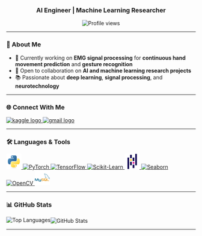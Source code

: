 <h3 align="center">AI Engineer | Machine Learning Researcher</h3>

<p align="center">
<img src="https://komarev.com/ghpvc/?username=anitarostami&label=Profile%20Views&color=0e75b6&style=flat" alt="Profile views" />
</p>

---

### 🚀 About Me
- 🔭 Currently working on **EMG signal processing** for **continuous hand movement prediction** and **gesture recognition**  
- 🤝 Open to collaboration on **AI and machine learning research projects**  
- 📚 Passionate about **deep learning**, **signal processing**, and **neurotechnology**  

---

### 🌐 Connect With Me
<p align="left">
<a href="https://kaggle.com/anitarostami" target="_blank">
<img src="https://img.shields.io/static/v1?message=Kaggle&logo=kaggle&label=&color=0077B5&logoColor=white&labelColor=&style=for-the-badge" height="25" alt="kaggle logo"   />
</a>
<a href="mailto:anita13710@gmail.com" target="_blank">
<img src="https://img.shields.io/static/v1?message=Gmail&logo=gmail&label=&color=9146FF&logoColor=white&labelColor=&style=for-the-badge" height="25" alt="gmail logo"   />
</a>
</p>

---

### 🛠 Languages & Tools
<p align="left"> 
<a href="https://www.python.org" target="_blank" rel="noreferrer"> 
<img src="https://raw.githubusercontent.com/devicons/devicon/master/icons/python/python-original.svg" alt="Python" width="40" height="40"/> 
</a>
<a href="https://pytorch.org/" target="_blank" rel="noreferrer"> 
<img src="https://www.vectorlogo.zone/logos/pytorch/pytorch-icon.svg" alt="PyTorch" width="40" height="40"/> 
</a>
<a href="https://www.tensorflow.org" target="_blank" rel="noreferrer"> 
<img src="https://www.vectorlogo.zone/logos/tensorflow/tensorflow-icon.svg" alt="TensorFlow" width="40" height="40"/> 
</a>
<a href="https://scikit-learn.org/" target="_blank" rel="noreferrer"> 
<img src="https://upload.wikimedia.org/wikipedia/commons/0/05/Scikit_learn_logo_small.svg" alt="Scikit-Learn" width="40" height="40"/> 
</a>
<a href="https://pandas.pydata.org/" target="_blank" rel="noreferrer"> 
<img src="https://raw.githubusercontent.com/devicons/devicon/master/icons/pandas/pandas-original.svg" alt="Pandas" width="40" height="40"/> 
</a>
<a href="https://seaborn.pydata.org/" target="_blank" rel="noreferrer"> 
<img src="https://seaborn.pydata.org/_images/logo-mark-lightbg.svg" alt="Seaborn" width="40" height="40"/> 
</a>
<a href="https://opencv.org/" target="_blank" rel="noreferrer"> 
<img src="https://www.vectorlogo.zone/logos/opencv/opencv-icon.svg" alt="OpenCV" width="40" height="40"/> 
</a>
<a href="https://www.mysql.com/" target="_blank" rel="noreferrer"> 
<img src="https://raw.githubusercontent.com/devicons/devicon/master/icons/mysql/mysql-original-wordmark.svg" alt="MySQL" width="40" height="40"/> 
</a>
</p>

---

### 📊 GitHub Stats
<p>
<img align="left" src="https://github-readme-stats.vercel.app/api/top-langs?username=anitarostami&show_icons=true&locale=en&layout=compact" alt="Top Languages" />
</p>

<p>
<img align="center" src="https://github-readme-stats.vercel.app/api?username=anitarostami&show_icons=true&locale=en" alt="GitHub Stats" />
</p>

---
